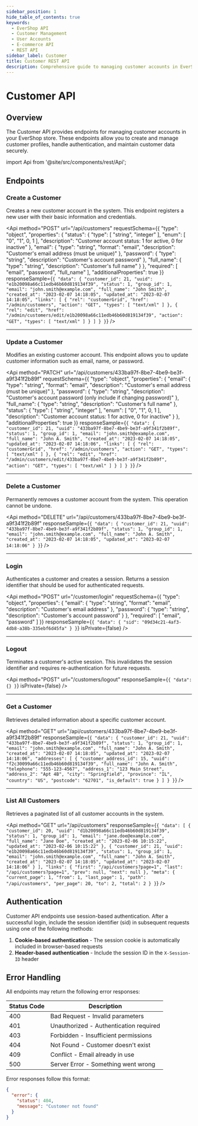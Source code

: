 ```yaml
---
sidebar_position: 1
hide_table_of_contents: true
keywords:
  - EverShop API
  - Customer Management
  - User Accounts
  - E-commerce API
  - REST API
sidebar_label: Customer
title: Customer REST API
description: Comprehensive guide to managing customer accounts in EverShop. Learn how to create, update, authenticate, and manage customer profiles using the REST API.
---
```


# Customer API

## Overview

The Customer API provides endpoints for managing customer accounts in your EverShop store. These endpoints allow you to create and manage customer profiles, handle authentication, and maintain customer data securely.

import Api from '@site/src/components/rest/Api';

## Endpoints

### Create a Customer

Creates a new customer account in the system. This endpoint registers a new user with their basic information and credentials.

<Api
method="POST"
url="/api/customers"
requestSchema={{
  "type": "object",
  "properties": {
    "status": {
      "type": [
        "string",
        "integer"
      ],
      "enum": [
        "0",
        "1",
        0,
        1
      ],
      "description": "Customer account status: 1 for active, 0 for inactive"
    },
    "email": {
      "type": "string",
      "format": "email",
      "description": "Customer's email address (must be unique)"
    },
    "password": {
      "type": "string",
      "description": "Customer's account password"
    },
    "full_name": {
      "type": "string",
      "description": "Customer's full name"
    }
  },
  "required": [
    "email",
    "password",
    "full_name"
  ],
  "additionalProperties": true
}}
responseSample={`{
  "data": {
    "customer_id": 21,
    "uuid": "e1b20098a66c11edb46b60d819134f39",
    "status": 1,
    "group_id": 1,
    "email": "john.smith@example.com",
    "full_name": "John Smith",
    "created_at": "2023-02-07 14:18:05",
    "updated_at": "2023-02-07 14:18:05",
    "links": [
      {
        "rel": "customerGrid",
        "href": "/admin/customers",
        "action": "GET",
        "types": [
          "text/xml"
        ]
      },
      {
        "rel": "edit",
        "href": "/admin/customers/edit/e1b20098a66c11edb46b60d819134f39",
        "action": "GET",
        "types": [
          "text/xml"
        ]
      }
    ]
  }
}`}
/>

<hr />

### Update a Customer

Modifies an existing customer account. This endpoint allows you to update customer information such as email, name, or password.

<Api
method="PATCH"
url="/api/customers/433ba97f-8be7-4be9-be3f-a9f341f2b89f"
requestSchema={{
  "type": "object",
  "properties": {
    "email": {
      "type": "string",
      "format": "email",
      "description": "Customer's email address (must be unique)"
    },
    "password": {
      "type": "string",
      "description": "Customer's account password (only include if changing password)"
    },
    "full_name": {
      "type": "string",
      "description": "Customer's full name"
    },
    "status": {
      "type": [
        "string",
        "integer"
      ],
      "enum": [
        "0",
        "1",
        0,
        1
      ],
      "description": "Customer account status: 1 for active, 0 for inactive"
    }
  },
  "additionalProperties": true
}}
responseSample={`{
  "data": {
    "customer_id": 21,
    "uuid": "433ba97f-8be7-4be9-be3f-a9f341f2b89f",
    "status": 1,
    "group_id": 1,
    "email": "john.smith@example.com",
    "full_name": "John A. Smith",
    "created_at": "2023-02-07 14:18:05",
    "updated_at": "2023-02-07 14:18:06",
    "links": [
      {
        "rel": "customerGrid",
        "href": "/admin/customers",
        "action": "GET",
        "types": [
          "text/xml"
        ]
      },
      {
        "rel": "edit",
        "href": "/admin/customers/edit/433ba97f-8be7-4be9-be3f-a9f341f2b89f",
        "action": "GET",
        "types": [
          "text/xml"
        ]
      }
    ]
  }
}`}
/>

<hr />

### Delete a Customer

Permanently removes a customer account from the system. This operation cannot be undone.

<Api
method="DELETE"
url="/api/customers/433ba97f-8be7-4be9-be3f-a9f341f2b89f"
responseSample={`{
  "data": {
    "customer_id": 21,
    "uuid": "433ba97f-8be7-4be9-be3f-a9f341f2b89f",
    "status": 1,
    "group_id": 1,
    "email": "john.smith@example.com",
    "full_name": "John A. Smith",
    "created_at": "2023-02-07 14:18:05",
    "updated_at": "2023-02-07 14:18:06"
  }
}`}
/>

<hr/>

### Login

Authenticates a customer and creates a session. Returns a session identifier that should be used for authenticated requests.

<Api
method="POST"
url="/customer/login"
requestSchema={{
  "type": "object",
  "properties": {
    "email": {
      "type": "string",
      "format": "email",
      "description": "Customer's email address"
    },
    "password": {
      "type": "string",
      "description": "Customer's account password"
    }
  },
  "required": [
    "email",
    "password"
  ]
}}
responseSample={`{
  "data": {
    "sid": "09d34c21-4af3-4db8-a38b-335ebf6d45fa"
  }
}`}
isPrivate={false}
/>

<hr/>

### Logout

Terminates a customer's active session. This invalidates the session identifier and requires re-authentication for future requests.

<Api
method="POST"
url="/customers/logout"
responseSample={`{
  "data": {}
}`}
isPrivate={false}
/>

<hr/>

### Get a Customer

Retrieves detailed information about a specific customer account.

<Api
method="GET"
url="/api/customers/433ba97f-8be7-4be9-be3f-a9f341f2b89f"
responseSample={`{
  "data": {
    "customer_id": 21,
    "uuid": "433ba97f-8be7-4be9-be3f-a9f341f2b89f",
    "status": 1,
    "group_id": 1,
    "email": "john.smith@example.com",
    "full_name": "John A. Smith",
    "created_at": "2023-02-07 14:18:05",
    "updated_at": "2023-02-07 14:18:06",
    "addresses": [
      {
        "customer_address_id": 15,
        "uuid": "f2c30099a66c11edb46b60d819134f39",
        "full_name": "John A. Smith",
        "telephone": "555-123-4567",
        "address_1": "123 Main Street",
        "address_2": "Apt 4B",
        "city": "Springfield",
        "province": "IL",
        "country": "US",
        "postcode": "62701",
        "is_default": true
      }
    ]
  }
}`}
/>

<hr/>

### List All Customers

Retrieves a paginated list of all customer accounts in the system.

<Api
method="GET"
url="/api/customers"
responseSample={`{
  "data": [
    {
      "customer_id": 20,
      "uuid": "d1b20098a66c11edb46b60d819134f39",
      "status": 1,
      "group_id": 1,
      "email": "jane.doe@example.com",
      "full_name": "Jane Doe",
      "created_at": "2023-02-06 10:15:22",
      "updated_at": "2023-02-06 10:15:22"
    },
    {
      "customer_id": 21,
      "uuid": "e1b20098a66c11edb46b60d819134f39",
      "status": 1,
      "group_id": 1,
      "email": "john.smith@example.com",
      "full_name": "John A. Smith",
      "created_at": "2023-02-07 14:18:05",
      "updated_at": "2023-02-07 14:18:06"
    }
  ],
  "links": {
    "first": "/api/customers?page=1",
    "last": "/api/customers?page=1",
    "prev": null,
    "next": null
  },
  "meta": {
    "current_page": 1,
    "from": 1,
    "last_page": 1,
    "path": "/api/customers",
    "per_page": 20,
    "to": 2,
    "total": 2
  }
}`}
/>

## Authentication

Customer API endpoints use session-based authentication. After a successful login, include the session identifier (sid) in subsequent requests using one of the following methods:

1. **Cookie-based authentication** - The session cookie is automatically included in browser-based requests
2. **Header-based authentication** - Include the session ID in the `X-Session-ID` header

## Error Handling

All endpoints may return the following error responses:

| Status Code | Description                            |
| ----------- | -------------------------------------- |
| 400         | Bad Request - Invalid parameters       |
| 401         | Unauthorized - Authentication required |
| 403         | Forbidden - Insufficient permissions   |
| 404         | Not Found - Customer doesn't exist     |
| 409         | Conflict - Email already in use        |
| 500         | Server Error - Something went wrong    |

Error responses follow this format:

```json
{
  "error": {
    "status": 404,
    "message": "Customer not found"
  }
}
```
